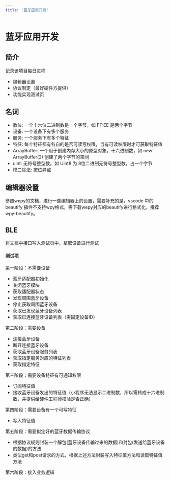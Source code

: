 ```yaml
---
title: '蓝牙应用开发'
---
```


# 蓝牙应用开发

## 简介

记录该项目每日进程

- 编辑器设置
- 协议制定（最好硬件方提供）
- 功能实现测试页

## 名词

- 数位: 一个十六位二进制数是一个字节，如 FF:EE 是两个字节
- 设备: 一个设备下有多个服务
- 服务: 一个服务下有多个特征
- 特征: 每个特征都有各自的是否可读写权限，当有可读权限时才可获取特征值
- ArrayBuffer: 一个用于创建内存大小的原型对象，十六进制数，如 new ArrayBuffer(2) 创建了两个字节的空间
- uint: 无符号整型数。如 Uint8 为 8位二进制无符号整型数，占一个字节
- 模二除法: 按位异或

## 编辑器设置

参照wepy的文档，进行一些编辑器上的设置，需要补充的是，vscode 中的 beautify 插件不支持wpy格式，需下载wepy对应的beautify进行格式化，推荐wpy-beautify。

## BLE

将文档中接口写入测试页中，拿取设备进行测试

#### 测试项

第一阶段：不需要设备

- 蓝牙适配器初始化
- 关闭蓝牙模块
- 获取适配器状态
- 发现周围蓝牙设备
- 停止获取周围蓝牙设备
- 获取已发现蓝牙设备列表
- 获取已连接蓝牙设备列表（需固定设备ID）

第二阶段：需要设备

- 连接蓝牙设备
- 断开连接蓝牙设备
- 获取蓝牙设备服务列表
- 获取指定服务对应的特征列表
- 获取指定特征

第三阶段：需要设备特征有可通知权限

- 订阅特征值
- 接收蓝牙设备发出的特征值（小程序无法显示二进制数，所以需转成十六进制数，并提供给硬件工程师校验是否正确）

第四阶段：需要设备有一个可写特征

- 写入特征值

第五阶段：需要拟定好的蓝牙数据传输协议

- 根据协议规则封装一个解包(蓝牙设备传输过来的数据)和封包(发送给蓝牙设备的数据)的方法
- 类似get和post请求的方式，根据上述方法封装写入特征值方法和读取特征值方法

第六阶段：接入业务逻辑

